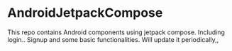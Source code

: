 # AndroidJetpackCompose
This repo contains Android components using jetpack compose. Including login.. Signup and some basic functionalities. Will update it periodically,,
